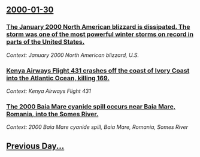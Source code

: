## [2000-01-30](/news/2000/01/30/index.md)

### [The January 2000 North American blizzard is dissipated. The storm was one of the most powerful winter storms on record in parts of the United States.](/news/2000/01/30/the-january-2000-north-american-blizzard-is-dissipated-the-storm-was-one-of-the-most-powerful-winter-storms-on-record-in-parts-of-the-unite.md)
_Context: January 2000 North American blizzard, U.S._

### [Kenya Airways Flight 431 crashes off the coast of Ivory Coast into the Atlantic Ocean, killing 169.](/news/2000/01/30/kenya-airways-flight-431-crashes-off-the-coast-of-ivory-coast-into-the-atlantic-ocean-killing-169.md)
_Context: Kenya Airways Flight 431_

### [The 2000 Baia Mare cyanide spill occurs near Baia Mare, Romania, into the Somes River.](/news/2000/01/30/the-2000-baia-mare-cyanide-spill-occurs-near-baia-mare-romania-into-the-somea-river.md)
_Context: 2000 Baia Mare cyanide spill, Baia Mare, Romania, Somes River_

## [Previous Day...](/news/2000/01/29/index.md)


